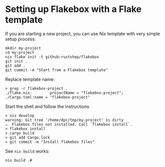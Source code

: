 # Setting up Flakebox with a Flake template

If you are starting a new project, you can
use Nix template with very simple setup process:

```
mkdir my-project
cd my-project
nix flake init -t github:rustshop/flakebox
git init .
git add .
git commit -m "Start from a Flakebox template"
```

Replace template name:

```
> grep -r flakebox-project .
./flake.nix:        projectName = "flakebox-project";
./Cargo.toml:name = "flakebox-project"
```

Start the shell and follow the instructions

```
> nix develop
warning: Git tree '/home/dpc/tmp/my-project' is dirty
⚠️  Flakebox files not installed. Call `flakebox install`.
> flakebox install
> cargo build
> git add Cargo.lock
> git commit -m "Install flakebox files"
```

See `nix build` works:

```
nix build .#
```
